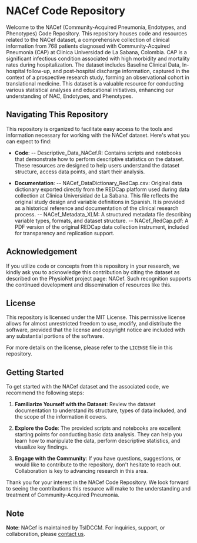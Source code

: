 # NACef Code Repository 

Welcome to the NACef (Community-Acquired Pneumonia, Endotypes, and Phenotypes) Code Repository. This repository houses code and resources related to the NACef dataset, a comprehensive collection of clinical information from 768 patients diagnosed with Community-Acquired Pneumonia (CAP) at Clinica Universidad de La Sabana, Colombia. CAP is a significant infectious condition associated with high morbidity and mortality rates during hospitalization. The dataset includes Baseline Clinical Data, In-hospital follow-up, and post-hospital discharge information, captured in the context of a prospective research study, forming an observational cohort in translational medicine. This dataset is a valuable resource for conducting various statistical analyses and educational initiatives, enhancing our understanding of NAC, Endotypes, and Phenotypes.

## Navigating This Repository

This repository is organized to facilitate easy access to the tools and information necessary for working with the NACef dataset. Here's what you can expect to find:

- **Code**:
-- Descriptive_Data_NACef.R: Contains scripts and notebooks that demonstrate how to perform descriptive statistics on the dataset. These resources are designed to help users understand the dataset structure, access data points, and start their analysis.

- **Documentation**:
-- NACef_DataDictionary_RedCap.csv: Original data dictionary exported directly from the REDCap platform used during data collection at Clínica Universidad de La Sabana. This file reflects the original study design and variable definitions in Spanish. It is provided as a historical reference and documentation of the clinical research process.
-- NACef_Metadata_XLM: A structured metadata file describing variable types, formats, and dataset structure.
-- NACef_RedCap.pdf: A PDF version of the original REDCap data collection instrument, included for transparency and replication support.

## Acknowledgement

If you utilize code or concepts from this repository in your research, we kindly ask you to acknowledge this contribution by citing the dataset as described on the PhysioNet project page: NACef. Such recognition supports the continued development and dissemination of resources like this.

## License

This repository is licensed under the MIT License. This permissive license allows for almost unrestricted freedom to use, modify, and distribute the software, provided that the license and copyright notice are included with any substantial portions of the software.

For more details on the license, please refer to the `LICENSE` file in this repository.

## Getting Started

To get started with the NACef dataset and the associated code, we recommend the following steps:

1. **Familiarize Yourself with the Dataset**: Review the dataset documentation to understand its structure, types of data included, and the scope of the information it covers.

2. **Explore the Code**: The provided scripts and notebooks are excellent starting points for conducting basic data analysis. They can help you learn how to manipulate the data, perform descriptive statistics, and visualize key findings.

3. **Engage with the Community**: If you have questions, suggestions, or would like to contribute to the repository, don't hesitate to reach out. Collaboration is key to advancing research in this area.

Thank you for your interest in the NACef Code Repository. We look forward to seeing the contributions this resource will make to the understanding and treatment of Community-Acquired Pneumonia.

## Note 

**Note**: NACef is maintained by TsIDCCM. For inquiries, support, or collaboration, please [contact us](mailto:nataliasahe@unisabana.edu.co).
